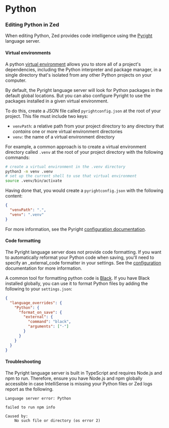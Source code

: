# Python

### Editing Python in Zed

When editing Python, Zed provides code intelligence using the [Pyright](https://github.com/microsoft/pyright) language server.

#### Virtual environments

A python [virtual environment](https://docs.python.org/3/tutorial/venv.html) allows you to store all of a project's dependencies, including the Python interpreter and package manager, in a single directory that's isolated from any other Python projects on your computer.

By default, the Pyright language server will look for Python packages in the default global locations. But you can also configure Pyright to use the packages installed in a given virtual environment.

To do this, create a JSON file called `pyrightconfig.json` at the root of your project. This file must include two keys:

* `venvPath`: a relative path from your project directory to any directory that _contains_ one or more virtual environment directories
* `venv`: the name of a virtual environment directory

For example, a common approach is to create a virtual environment directory called `.venv` at the root of your project directory with the following commands:

```bash
# create a virtual environment in the .venv directory
python3 -m venv .venv
# set up the current shell to use that virtual environment
source .venv/bin/activate
```

Having done that, you would create a `pyrightconfig.json` with the following content:

```json
{
  "venvPath": ".",
  "venv": ".venv"
}
```

For more information, see the Pyright [configuration documentation](https://github.com/microsoft/pyright/blob/main/docs/configuration.md).

#### Code formatting

The Pyright language server does not provide code formatting. If you want to automatically reformat your Python code when saving, you'll need to specify an _external_code formatter in your settings. See the [configuration](../configuration/configuring-zed.md) documentation for more information.

A common tool for formatting python code is [Black](https://black.readthedocs.io/en/stable/). If you have Black installed globally, you can use it to format Python files by adding the following to your `settings.json`:

```json
{
  "language_overrides": {
    "Python": {
      "format_on_save": {
        "external": {
          "command": "black",
          "arguments": ["-"]
        }
      }
    }
  }
}
```

#### Troubleshooting

The Pyright language server is built in TypeScript and requires Node.js and npm to run. Therefore, ensure you have Node.js and npm globally accessible in case IntelliSense is missing your Python files or Zed logs report as the following.
```
Language server error: Python

failed to run npm info

Caused by:
    No such file or directory (os error 2)
```
